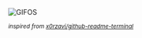 <div align="justify">
<picture>
    <source media="(prefers-color-scheme: dark)" srcset="https://i.ibb.co/Jp88kyR/output-gif.gif">
    <source media="(prefers-color-scheme: light)" srcset="https://i.ibb.co/Jp88kyR/output-gif.gif">
    <img alt="GIFOS" src="https://i.ibb.co/Jp88kyR/output-gif.gif">
</picture>

<sub><i>inspired from [x0rzavi/github-readme-terminal](https://github.com/x0rzavi/github-readme-terminal)</i></sub>

</div>

<!-- Image deletion URL: https://ibb.co/wQ886wN/6f13bff3e81ac3a034773ca0cd34d74f -->